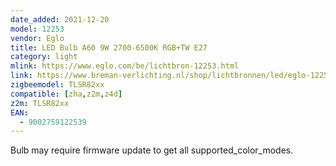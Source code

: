```yaml
---
date_added: 2021-12-20
model: 12253
vendor: Eglo
title: LED Bulb A60 9W 2700-6500K RGB+TW E27
category: light
mlink: https://www.eglo.com/be/lichtbron-12253.html
link: https://www.breman-verlichting.nl/shop/lichtbronnen/led/eglo-12253-lm-zig-rgb-cct-e27-a60-normaal-9w-opaal-2700-6500k/
zigbeemodel: TLSR82xx
compatible: [zha,z2m,z4d]
z2m: TLSR82xx
EAN: 
  - 9002759122539
---
```

Bulb may require firmware update to get all supported_color_modes. 

